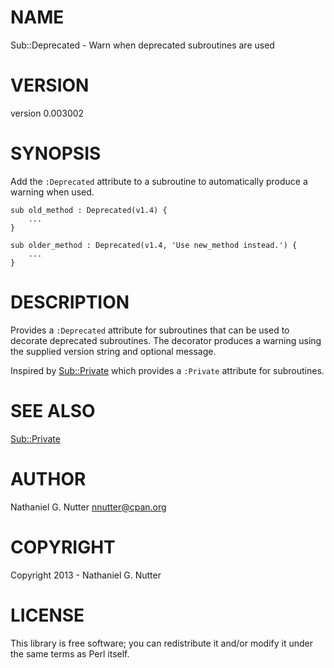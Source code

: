 # NAME

Sub::Deprecated - Warn when deprecated subroutines are used

# VERSION

version 0.003002

# SYNOPSIS

Add the `:Deprecated` attribute to a subroutine to automatically produce a warning
when used.

    sub old_method : Deprecated(v1.4) {
        ...
    }

    sub older_method : Deprecated(v1.4, 'Use new_method instead.') {
        ...
    }

# DESCRIPTION

Provides a `:Deprecated` attribute for subroutines that can be used to
decorate deprecated subroutines.  The decorator produces a warning using the
supplied version string and optional message.

Inspired by [Sub::Private](https://metacpan.org/pod/Sub::Private) which provides a `:Private` attribute
for subroutines.

# SEE ALSO

[Sub::Private](https://metacpan.org/pod/Sub::Private)

# AUTHOR

Nathaniel G. Nutter <nnutter@cpan.org>

# COPYRIGHT

Copyright 2013 - Nathaniel G. Nutter

# LICENSE

This library is free software; you can redistribute it and/or modify
it under the same terms as Perl itself.

